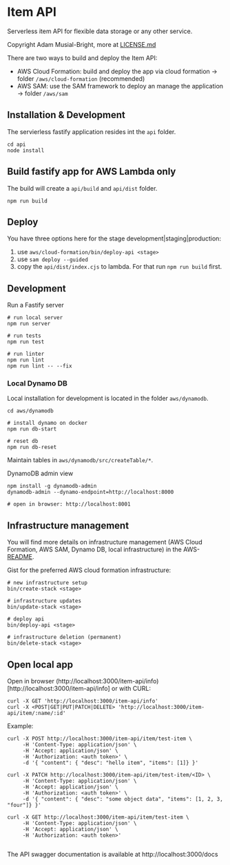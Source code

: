 # Item API
Serverless item API for flexible data storage or any other service.

Copyright Adam Musial-Bright, more at [LICENSE.md](LICENSE.md)

There are two ways to build and deploy the Item API:
- AWS Cloud Formation: build and deploy the app via cloud formation -> folder `/aws/cloud-formation` (recommended)
- AWS SAM: use the SAM framework to deploy an manage the application -> folder `/aws/sam`


## Installation & Development
The servierless fastify application resides int the `api` folder.
```
cd api
node install
```

## Build fastify app for AWS Lambda only
The build will create a `api/build` and `api/dist` folder.
```
npm run build
```

## Deploy
You have three options here for the stage development|staging|production:
1. use `aws/cloud-formation/bin/deploy-api <stage>`
2. use `sam deploy --guided`
3. copy the `api/dist/index.cjs` to lambda. For that run `npm run build` first.

## Development
Run a Fastify server
```
# run local server
npm run server

# run tests
npm run test

# run linter
npm run lint
npm run lint -- --fix
```

### Local Dynamo DB

Local installation for development is located in the folder `aws/dynamodb`.
```
cd aws/dynamodb

# install dynamo on docker
npm run db-start

# reset db
npm run db-reset

```
Maintain tables in `aws/dynamodb/src/createTable/*`.

DynamoDB admin view
```
npm install -g dynamodb-admin
dynamodb-admin --dynamo-endpoint=http://localhost:8000

# open in browser: http://localhost:8001
```

## Infrastructure management
You will find more details on infrastructure management (AWS Cloud Formation, AWS SAM, Dynamo DB, local infrastructure) in the AWS-[README](aws/README.md).

Gist for the preferred AWS cloud formation infrastructure:
```
# new infrastructure setup
bin/create-stack <stage>

# infrastructure updates
bin/update-stack <stage>

# deploy api
bin/deploy-api <stage>

# infrastructure deletion (permanent)
bin/delete-stack <stage>
```


## Open local app
Open in browser (http://localhost:3000/item-api/info)[http://localhost:3000/item-api/info] or with CURL:
```
curl -X GET 'http://localhost:3000/item-api/info'
curl -X <POST|GET|PUT|PATCH|DELETE> 'http://localhost:3000/item-api/item/:name/:id'
```

Example:
```
curl -X POST http://localhost:3000/item-api/item/test-item \
     -H 'Content-Type: application/json' \
     -H 'Accept: application/json' \
     -H 'Authorization: <auth token>' \
     -d '{ "content": { "desc": "hello item", "items": [1]} }'

curl -X PATCH http://localhost:3000/item-api/item/test-item/<ID> \
     -H 'Content-Type: application/json' \
     -H 'Accept: application/json' \
     -H 'Authorization: <auth token>' \
     -d '{ "content": { "desc": "some object data", "items": [1, 2, 3, "four"]} }'

curl -X GET http://localhost:3000/item-api/item/test-item \
     -H 'Content-Type: application/json' \
     -H 'Accept: application/json' \
     -H 'Authorization: <auth token>'
     
```

The API swagger documentation is available at http://localhost:3000/docs

